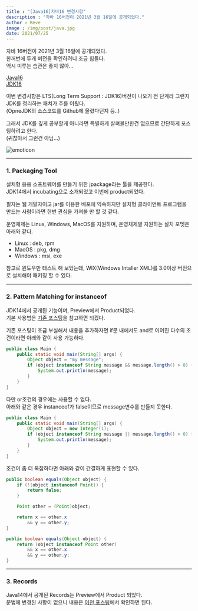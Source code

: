 ```yaml
---
title : "[Java16]자바16 변경사항"
description : "자바 16버전이 2021년 3월 16일에 공개되었다."
author : Reve
image : /img/post/java.jpg
date: 2021/07/25
---
```


자바 16버전이 2021년 3월 16일에 공개되었다.  
한꺼번에 두개 버전을 확인하려니 조금 힘들다.  
역시 미루는 습관은 좋지 않아...

[Java16](https://jdk.java.net/16/)  
[JDK16](https://openjdk.java.net/projects/jdk/16/)

이번 변경사항은 LTS(Long Term Support : JDK16)버전이 나오기 전 단계라 그런지 JDK를 정리하는 패치가 주를 이뤘다.  
(OpneJDK의 소스코드를 Github에 올렸다던지 등..)

그래서 JDK를 깊게 공부할게 아니라면 특별하게 살펴볼만한건 없으므로 간단하게 포스팅하려고 한다.  
(귀찮아서 그런건 아님...)

![emoticon](https://user-images.githubusercontent.com/9425680/141606057-911667dd-bde3-453c-a2b2-c02268e72be7.png)

---

### 1. Packaging  Tool

설치형  응용 소프트웨어를  만들기 위한  jpackage라는 툴을 제공한다.  
JDK14에서 incubating으로 소개되었고 이번에  product되었다.

필자는 웹 개발자이고 jar를 이용한 배포에 익숙하지만 설치형 클라이언트 프로그램을 만드는 사람이라면 한번 관심을 가져볼 만 할 것 같다.

운영체제는 Linux, Windows, MacOS를 지원하며, 운영체제별 지원하는 설치 포멧은 아래와 같다.
- Linux : deb, rpm
- MacOS : pkg, dmg
- Windows : msi, exe

참고로 윈도우만 테스트 해 보았는데, WIX(Windows Intaller XML)를 3.0이상 버전으로 설치해야 패키징 할 수 있다.

---

### 2. Pattern Matching for instanceof

JDK14에서 공개된 기능이며, Preview에서 Product되었다.  
기본 사용법은 [기존 포스팅](https://blog.revelope.kr/post/java/java14/#_1-pattern-matching-for-instanceof-preview)을 참고하면 되겠다.

기존 포스팅이 조금 부실해서 내용을 추가하자면 if문 내에서도 and로 이어진 다수의 조건이라면 아래와 같이 사용 가능하다.

```java
public class Main {
	public static void main(String[] args) {
		Object object = "my message";
		if (object instanceof String message && message.length() > 0) {
			System.out.println(message);
		}
	}
}
```

다만 or조건의 경우에는 사용할 수 없다.  
아래와 같은 경우 instanceof가 false이므로 message변수를 만들지 못한다.

```java
public class Main {
	public static void main(String[] args) {
		Object object = new Integer(1);
		if (object instanceof String message || message.length() > 0) {
			System.out.println(message);
		}
	}
}
```

조건이 좀 더 복잡하다면 아래와 같이 간결하게 표현할 수 있다.

```java
public boolean equals(Object object) {
    if (!(object instanceof Point)) {
        return false;
    }

    Point other = (Point)object;

    return x == other.x
        && y == other.y;
}
```

```java
public boolean equals(Object object) {
    return (object instanceof Point other)
        && x == other.x
        && y == other.y;
}
```

---

### 3. Records

Java14에서 공개된 Records는 Preview에서 Product 되었다.  
문법에 변경된 사항이 없으니 내용은 [이전 포스팅](https://blog.revelope.kr/post/java/java14/#_2-records-preview)에서 확인하면 된다.
